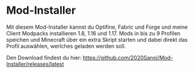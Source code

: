 # Mod-Installer
Mit diesem Mod-Installer kannst du Optifine, Fabric und Forge und meine Client Modpacks installieren 1.8, 1.16 und 1.17. Mods in bis zu 9 Profilen speichen und Minecraft über ein extra Skript starten und dabei direkt das Profil auswählen, werlches geladen werden soll.

Den Download findest du hier: https://github.com/2020Sanoj/Mod-Installer/releases/latest
